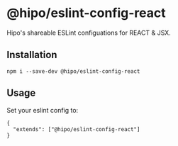 # @hipo/eslint-config-react

Hipo's shareable ESLint configuations for REACT & JSX.

## Installation

```
npm i --save-dev @hipo/eslint-config-react
```

## Usage

Set your eslint config to:

```
{
  "extends": ["@hipo/eslint-config-react"]
}
```
